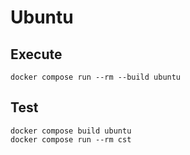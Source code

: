 # Ubuntu

## Execute

```shell
docker compose run --rm --build ubuntu
```

## Test

```shell
docker compose build ubuntu
docker compose run --rm cst
```
